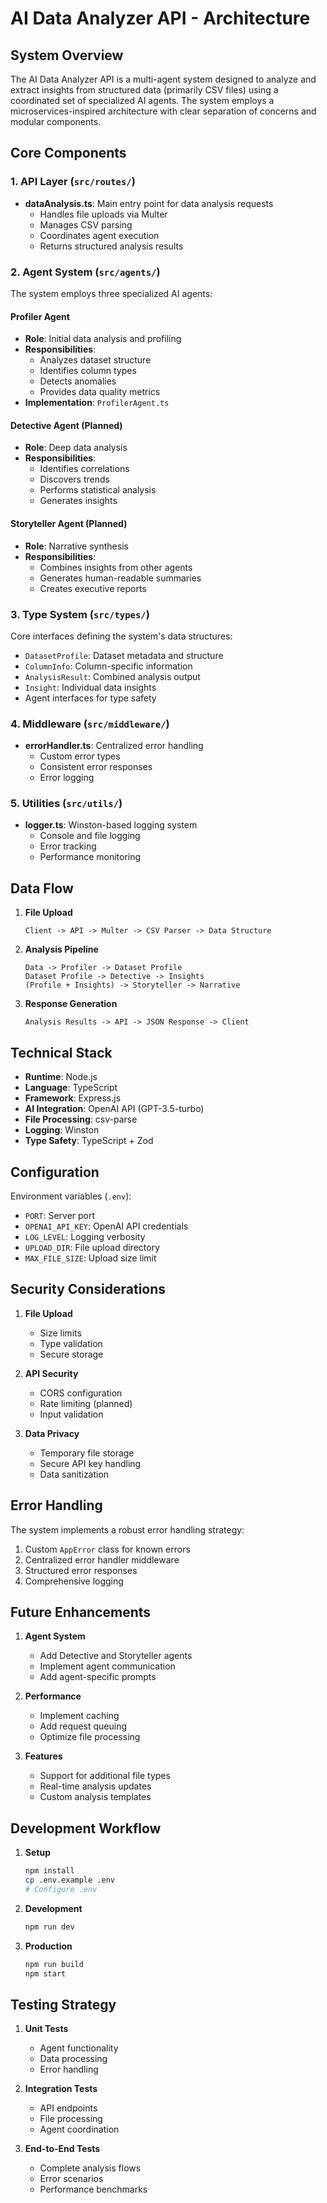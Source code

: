 # AI Data Analyzer API - Architecture

## System Overview

The AI Data Analyzer API is a multi-agent system designed to analyze and extract insights from structured data (primarily CSV files) using a coordinated set of specialized AI agents. The system employs a microservices-inspired architecture with clear separation of concerns and modular components.

## Core Components

### 1. API Layer (`src/routes/`)
- **dataAnalysis.ts**: Main entry point for data analysis requests
  - Handles file uploads via Multer
  - Manages CSV parsing
  - Coordinates agent execution
  - Returns structured analysis results

### 2. Agent System (`src/agents/`)
The system employs three specialized AI agents:

#### Profiler Agent
- **Role**: Initial data analysis and profiling
- **Responsibilities**:
  - Analyzes dataset structure
  - Identifies column types
  - Detects anomalies
  - Provides data quality metrics
- **Implementation**: `ProfilerAgent.ts`

#### Detective Agent (Planned)
- **Role**: Deep data analysis
- **Responsibilities**:
  - Identifies correlations
  - Discovers trends
  - Performs statistical analysis
  - Generates insights

#### Storyteller Agent (Planned)
- **Role**: Narrative synthesis
- **Responsibilities**:
  - Combines insights from other agents
  - Generates human-readable summaries
  - Creates executive reports

### 3. Type System (`src/types/`)
Core interfaces defining the system's data structures:
- `DatasetProfile`: Dataset metadata and structure
- `ColumnInfo`: Column-specific information
- `AnalysisResult`: Combined analysis output
- `Insight`: Individual data insights
- Agent interfaces for type safety

### 4. Middleware (`src/middleware/`)
- **errorHandler.ts**: Centralized error handling
  - Custom error types
  - Consistent error responses
  - Error logging

### 5. Utilities (`src/utils/`)
- **logger.ts**: Winston-based logging system
  - Console and file logging
  - Error tracking
  - Performance monitoring

## Data Flow

1. **File Upload**
   ```
   Client -> API -> Multer -> CSV Parser -> Data Structure
   ```

2. **Analysis Pipeline**
   ```
   Data -> Profiler -> Dataset Profile
   Dataset Profile -> Detective -> Insights
   (Profile + Insights) -> Storyteller -> Narrative
   ```

3. **Response Generation**
   ```
   Analysis Results -> API -> JSON Response -> Client
   ```

## Technical Stack

- **Runtime**: Node.js
- **Language**: TypeScript
- **Framework**: Express.js
- **AI Integration**: OpenAI API (GPT-3.5-turbo)
- **File Processing**: csv-parse
- **Logging**: Winston
- **Type Safety**: TypeScript + Zod

## Configuration

Environment variables (`.env`):
- `PORT`: Server port
- `OPENAI_API_KEY`: OpenAI API credentials
- `LOG_LEVEL`: Logging verbosity
- `UPLOAD_DIR`: File upload directory
- `MAX_FILE_SIZE`: Upload size limit

## Security Considerations

1. **File Upload**
   - Size limits
   - Type validation
   - Secure storage

2. **API Security**
   - CORS configuration
   - Rate limiting (planned)
   - Input validation

3. **Data Privacy**
   - Temporary file storage
   - Secure API key handling
   - Data sanitization

## Error Handling

The system implements a robust error handling strategy:
1. Custom `AppError` class for known errors
2. Centralized error handler middleware
3. Structured error responses
4. Comprehensive logging

## Future Enhancements

1. **Agent System**
   - Add Detective and Storyteller agents
   - Implement agent communication
   - Add agent-specific prompts

2. **Performance**
   - Implement caching
   - Add request queuing
   - Optimize file processing

3. **Features**
   - Support for additional file types
   - Real-time analysis updates
   - Custom analysis templates

## Development Workflow

1. **Setup**
   ```bash
   npm install
   cp .env.example .env
   # Configure .env
   ```

2. **Development**
   ```bash
   npm run dev
   ```

3. **Production**
   ```bash
   npm run build
   npm start
   ```

## Testing Strategy

1. **Unit Tests**
   - Agent functionality
   - Data processing
   - Error handling

2. **Integration Tests**
   - API endpoints
   - File processing
   - Agent coordination

3. **End-to-End Tests**
   - Complete analysis flows
   - Error scenarios
   - Performance benchmarks 